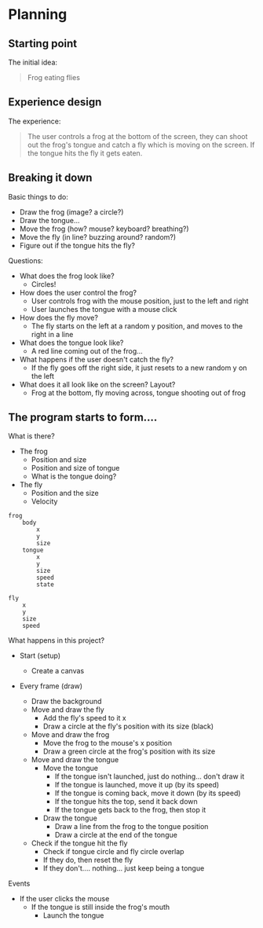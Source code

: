 # Planning

## Starting point

The initial idea:

> Frog eating flies

## Experience design

The experience:

> The user controls a frog at the bottom of the screen, they can shoot out the frog's tongue and catch a fly which is moving on the screen. If the tongue hits the fly it gets eaten.

## Breaking it down

Basic things to do:

- Draw the frog (image? a circle?)
- Draw the tongue...
- Move the frog (how? mouse? keyboard? breathing?)
- Move the fly (in line? buzzing around? random?)
- Figure out if the tongue hits the fly?

Questions:

- What does the frog look like?
    - Circles!
- How does the user control the frog?
    - User controls frog with the mouse position, just to the left and right
    - User launches the tongue with a mouse click
- How does the fly move?
    - The fly starts on the left at a random y position, and moves to the right in a line
- What does the tongue look like?
    - A red line coming out of the frog...
- What happens if the user doesn't catch the fly?
    - If the fly goes off the right side, it just resets to a new random y on the left
- What does it all look like on the screen? Layout?
    - Frog at the bottom, fly moving across, tongue shooting out of frog

## The program starts to form....

What is there?

- The frog
    - Position and size
    - Position and size of tongue
    - What is the tongue doing?
- The fly
    - Position and the size
    - Velocity

```
frog
    body
        x
        y
        size
    tongue
        x
        y
        size
        speed
        state

fly
    x
    y
    size
    speed
```

What happens in this project?

- Start (setup)
    - Create a canvas
    
- Every frame (draw)
    - Draw the background
    - Move and draw the fly
        - Add the fly's speed to it x
        - Draw a circle at the fly's position with its size (black)
    - Move and draw the frog
        - Move the frog to the mouse's x position
        - Draw a green circle at the frog's position with its size
    - Move and draw the tongue
        - Move the tongue
            - If the tongue isn't launched, just do nothing... don't draw it
            - If the tongue is launched, move it up (by its speed)
            - If the tongue is coming back, move it down (by its speed)
            - If the tongue hits the top, send it back down
            - If the tongue gets back to the frog, then stop it
        - Draw the tongue
            - Draw a line from the frog to the tongue position
            - Draw a circle at the end of the tongue
    - Check if the tongue hit the fly
        - Check if tongue circle and fly circle overlap
        - If they do, then reset the fly
        - If they don't.... nothing... just keep being a tongue

Events

- If the user clicks the mouse
    - If the tongue is still inside the frog's mouth
        - Launch the tongue



